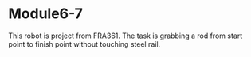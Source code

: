 # Module6-7
This robot is project from FRA361. The task is grabbing a rod from start point to finish point without touching steel rail.
